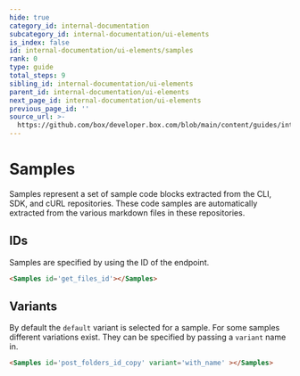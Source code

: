 ```yaml
---
hide: true
category_id: internal-documentation
subcategory_id: internal-documentation/ui-elements
is_index: false
id: internal-documentation/ui-elements/samples
rank: 0
type: guide
total_steps: 9
sibling_id: internal-documentation/ui-elements
parent_id: internal-documentation/ui-elements
next_page_id: internal-documentation/ui-elements
previous_page_id: ''
source_url: >-
  https://github.com/box/developer.box.com/blob/main/content/guides/internal-documentation/ui-elements/samples.md
---
```

<!-- does not need translation -->

# Samples

Samples represent a set of sample code blocks extracted from the CLI, SDK, and
cURL repositories. These code samples are automatically extracted from the
various markdown files in these repositories.

## IDs

Samples are specified by using the ID of the endpoint.

```html
<Samples id='get_files_id'></Samples>
```

<H>

<Samples id='get_files_id'/>

</H>

## Variants

By default the `default` variant is selected for a sample. For some samples
different variations exist. They can be specified by passing a `variant` name in.

```html
<Samples id='post_folders_id_copy' variant='with_name' ></Samples>
```

<H>

<Samples id='post_folders_id_copy' variant='with_name' />

</H>